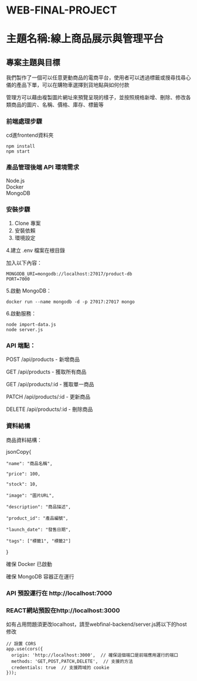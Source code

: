 # WEB-FINAL-PROJECT 
# 主題名稱:線上商品展示與管理平台
## 專案主題與目標
我們製作了一個可以任意更動商品的電商平台，使用者可以透過標籤或搜尋找尋心儀的產品下單，可以在購物車選擇到貨地點與如何付款

管理方可以藉由複製圖片網址來預覽呈現的樣子，並按照規格新增、刪除、修改各類商品的圖片、名稱、價格、庫存、標籤等

### 前端處理步驟

cd進frontend資料夾

    npm install
    npm start

### 產品管理後端 API 環境需求

Node.js  
Docker  
MongoDB  

### 安裝步驟

1. Clone 專案
2. 安裝依賴
3. 環境設定  

4.建立 .env 檔案在根目錄  

加入以下內容：

    MONGODB_URI=mongodb://localhost:27017/product-db
    PORT=7000

5.啟動 MongoDB：

    docker run --name mongodb -d -p 27017:27017 mongo

6.啟動服務：

    node import-data.js
    node server.js

### API 端點：

POST /api/products - 新增商品

GET /api/products - 獲取所有商品

GET /api/products/:id - 獲取單一商品

PATCH /api/products/:id - 更新商品

DELETE /api/products/:id - 刪除商品

### 資料結構

商品資料結構：

jsonCopy{

    "name": "商品名稱",
    
    "price": 100,
    
    "stock": 10,
    
    "image": "圖片URL",
    
    "description": "商品描述",
    
    "product_id": "產品編號",
    
    "launch_date": "發售日期",
    
    "tags": ["標籤1", "標籤2"]
    
}

確保 Docker 已啟動

確保 MongoDB 容器正在運行



### API 預設運行在 http://localhost:7000

### REACT網站預設在http://localhost:3000
如有占用問題須更改localhost，請至webfinal-backend/server.js將以下的host修改


    // 設置 CORS
    app.use(cors({
      origin: 'http://localhost:3000',  // 確保這個端口是前端應用運行的端口
      methods: 'GET,POST,PATCH,DELETE',  // 支援的方法
      credentials: true  // 支援跨域的 cookie
    }));


